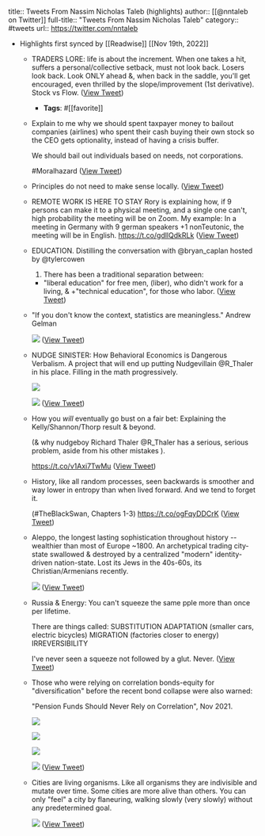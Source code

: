 title:: Tweets From Nassim Nicholas Taleb (highlights)
author:: [[@nntaleb on Twitter]]
full-title:: "Tweets From Nassim Nicholas Taleb"
category:: #tweets
url:: https://twitter.com/nntaleb

- Highlights first synced by [[Readwise]] [[Nov 19th, 2022]]
	- TRADERS LORE: life is about the increment.
	  When one takes a hit, suffers a personal/collective setback, must not look back. Losers look back.
	  Look ONLY ahead &, when back in the saddle, you'll get encouraged, even thrilled by the slope/improvement (1st derivative).
	  Stock vs Flow. ([View Tweet](https://twitter.com/search?q=TRADERS%20LORE%3A%20life%20is%20about%20the%20increment.%20When%20one%20takes%20a%20hit%2C%20suffers%20a%20personal/collective%20setback%2C%20must%20not%20look%20back.%20Losers%20look%20back.%20Look%20ONLY%20ahead%20%26%2C%20when%20back%20in%20the%20saddle%2C%20you%27ll%20get%20encouraged%2C%20even%20thrilled%20by%20the%20slope/impr%20%28from%3A%40nntaleb%29))
		- **Tags**: #[[favorite]]
	- Explain to me why we should spent taxpayer money to bailout companies (airlines) who spent their cash buying their own stock so the CEO gets optionality, instead of having a crisis buffer.
	  
	  We should bail out individuals based on needs, not corporations.
	  
	  #Moralhazard ([View Tweet](https://twitter.com/nntaleb/status/1241535557643259905))
	- Principles do not need to make sense locally. ([View Tweet](https://twitter.com/nntaleb/status/1444538499470856192))
	- REMOTE WORK IS HERE TO STAY
	  Rory is explaining how, if 9 persons can make it to a physical meeting, and a single one can't, high probability the meeting will be on Zoom.
	  My example: In a meeting in Germany with 9 german speakers +1 nonTeutonic, the meeting will be in English. https://t.co/gdllQdkRLk ([View Tweet](https://twitter.com/nntaleb/status/1382317716435046401))
	- EDUCATION.
	  Distilling the conversation with @bryan_caplan hosted by @tylercowen 
	  1) There has been a traditional separation between:
	    + "liberal education" for free men, (liber), who didn't work for a living, & 
	     +"technical education", for those who labor. ([View Tweet](https://twitter.com/nntaleb/status/989481241337614336))
	- "If you don't know the context, statistics are meaningless." Andrew Gelman 
	  
	  ![](https://pbs.twimg.com/media/FC4uT9rWYAcTRUm.jpg) ([View Tweet](https://twitter.com/nntaleb/status/1454150656835694593))
	- NUDGE SINISTER: How Behavioral Economics is Dangerous Verbalism.
	  A project that will end up putting Nudgevillain @R_Thaler in his place.
	  Filling in the math progressively. 
	  
	  ![](https://pbs.twimg.com/media/D6m3qi9WkAcDacF.jpg) 
	  
	  ![](https://pbs.twimg.com/media/D6m3q1lXsAA4JxL.jpg) ([View Tweet](https://twitter.com/nntaleb/status/1128635138043207682))
	- How you *will* eventually go bust on a fair bet: Explaining the Kelly/Shannon/Thorp result & beyond.
	  
	  (& why nudgeboy Richard Thaler @R_Thaler has a serious, serious problem, aside from his other mistakes ). 
	  
	  https://t.co/v1Axi7TwMu ([View Tweet](https://twitter.com/nntaleb/status/1229799216312180739))
	- History, like all random processes, seen backwards is smoother and way lower in entropy than when lived forward. And we tend to forget it.
	  
	  (#TheBlackSwan, Chapters 1-3) https://t.co/ogFqyDDCrK ([View Tweet](https://twitter.com/nntaleb/status/1502472169837760516))
	- Aleppo, the longest lasting sophistication throughout history --wealthier than most of Europe ~1800.
	  An archetypical trading city-state swallowed & destroyed by a centralized "modern" identity-driven nation-state.
	  Lost its Jews in the 40s-60s, its Christian/Armenians recently. 
	  
	  ![](https://pbs.twimg.com/media/FXyYl3jUEAATB5f.jpg) ([View Tweet](https://twitter.com/nntaleb/status/1548282308116942848))
	- Russia & Energy:
	  You can't squeeze the same pple more than once per lifetime.
	  
	  There are things called: 
	  SUBSTITUTION
	  ADAPTATION (smaller cars, electric bicycles)
	  MIGRATION (factories closer to energy)
	  IRREVERSIBILITY
	  
	  I've never seen a squeeze not followed by a glut. Never. ([View Tweet](https://twitter.com/nntaleb/status/1567595014036897792))
	- Those who were relying on correlation bonds-equity for "diversification" before the recent bond collapse were also warned:
	  
	   "Pension Funds Should Never Rely on Correlation", Nov 2021. 
	  
	  ![](https://pbs.twimg.com/media/FdpEgmBWYAAo66z.jpg) 
	  
	  ![](https://pbs.twimg.com/media/FdpEi2yX0AEw50p.jpg) 
	  
	  ![](https://pbs.twimg.com/media/FdpEi2xXEAENKNT.jpg) 
	  
	  ![](https://pbs.twimg.com/media/FdpEi2vWIAEQxMb.jpg) ([View Tweet](https://twitter.com/nntaleb/status/1574646771225182208))
	- Cities are living organisms. Like all organisms they are indivisible and mutate over time. Some cities are more alive than others. You can only "feel" a city by flaneuring, walking slowly (very slowly) without any predetermined goal. 
	  
	  ![](https://pbs.twimg.com/media/Fhc3MoFX0AYWxAd.jpg) ([View Tweet](https://twitter.com/nntaleb/status/1591801696380125186))